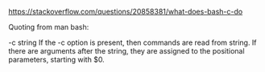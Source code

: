 https://stackoverflow.com/questions/20858381/what-does-bash-c-do

Quoting from man bash:

-c string If the -c option is present, then commands are read from string.
If there are arguments after the string, they are assigned to the positional parameters, starting with $0.